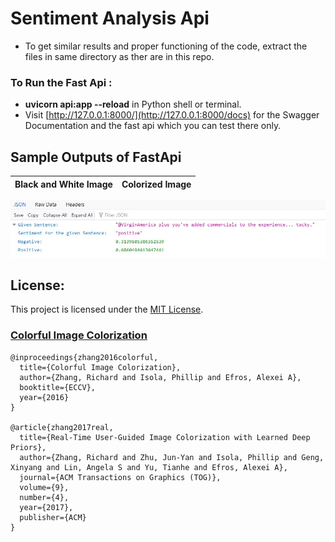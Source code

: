 # Sentiment Analysis Api
- To get similar results and proper functioning of the code, extract the files in same directory as ther are in this repo.
### To Run the Fast Api : 
- **uvicorn api:app --reload** in Python shell or terminal.
-  Visit [http://127.0.0.1:8000/](http://127.0.0.1:8000/docs) for the Swagger Documentation and the fast api which you can test there only.


## Sample Outputs of FastApi
Black and White Image             |  Colorized Image
:-------------------------:|:-------------------------:
![](https://github.com/aayush9753/sentiment_analysis_api/blob/main/repo_images/output_example.jpg)

## License:

This project is licensed under the [MIT License](LICENSE).

### [Colorful Image Colorization](https://github.com/richzhang/colorization)
```
@inproceedings{zhang2016colorful,
  title={Colorful Image Colorization},
  author={Zhang, Richard and Isola, Phillip and Efros, Alexei A},
  booktitle={ECCV},
  year={2016}
}

@article{zhang2017real,
  title={Real-Time User-Guided Image Colorization with Learned Deep Priors},
  author={Zhang, Richard and Zhu, Jun-Yan and Isola, Phillip and Geng, Xinyang and Lin, Angela S and Yu, Tianhe and Efros, Alexei A},
  journal={ACM Transactions on Graphics (TOG)},
  volume={9},
  number={4},
  year={2017},
  publisher={ACM}
}
```
